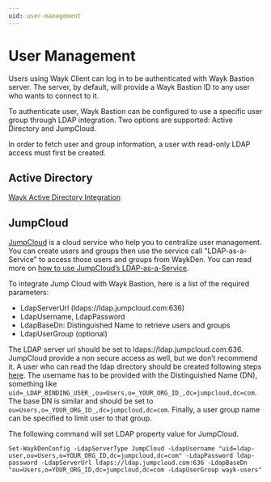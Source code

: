 ```yaml
---
uid: user-management
---
```


# User Management

Users using Wayk Client can log in to be authenticated with Wayk Bastion server. The server, by default, will provide a Wayk Bastion ID to any user who wants to connect to it.

To authenticate user, Wayk Bastion can be configured to use a specific user group through LDAP integration. Two options are supported: Active Directory and JumpCloud.

In order to fetch user and group information, a user with read-only LDAP access must first be created.

## Active Directory

[Wayk Active Directory Integration](xref:wayk-active-directory)

## JumpCloud

[JumpCloud](https://jumpcloud.com/) is a cloud service who help you to centralize user management. You can create users and groups then use the service call "LDAP-as-a-Service" to access those users and groups from WaykDen. You can read more on [how to use JumpCloud’s LDAP-as-a-Service](https://support.jumpcloud.com/customer/en/portal/articles/2439911-using-jumpcloud-s-ldap-as-a-service).

To integrate Jump Cloud with Wayk Bastion, here is a list of the required parameters:

-   LdapServerUrl (ldaps://ldap.jumpcloud.com:636)
-   LdapUsername, LdapPassword
-   LdapBaseDn: Distinguished Name to retrieve users and groups
-   LdapUserGroup (optional)

The LDAP server url should be set to ldaps://ldap.jumpcloud.com:636. JumpCloud provide a non secure access as well, but we don’t recommend it. A user who can read the ldap directory should be created following steps [here](https://support.jumpcloud.com/customer/en/portal/articles/2439911-using-jumpcloud-s-ldap-as-a-service#createuser). The username has to be provided with the Distinguished Name (DN), something like `uid=_LDAP_BINDING_USER_,ou=Users,o=_YOUR_ORG_ID_,dc=jumpcloud,dc=com`. The base DN is similar and should be set to `ou=Users,o=_YOUR_ORG_ID_,dc=jumpcloud,dc=com`. Finally, a user group name can be specified to limit user to that group.

The following command will set LDAP property value for JumpCloud.

    Set-WaykDenConfig -LdapServerType JumpCloud -LdapUsername "uid=ldap-user,ou=Users,o=YOUR_ORG_ID,dc=jumpcloud,dc=com" -LdapPassword ldap-password -LdapServerUrl ldaps://ldap.jumpcloud.com:636 -LdapBaseDn "ou=Users,o=YOUR_ORG_ID,dc=jumpcloud,dc=com -LdapUserGroup wayk-users"
